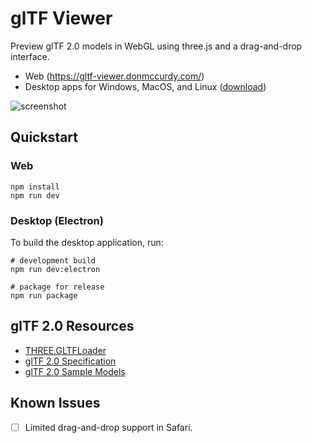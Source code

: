 # glTF Viewer

Preview glTF 2.0 models in WebGL using three.js and a drag-and-drop interface.

* Web (https://gltf-viewer.donmccurdy.com/)
* Desktop apps for Windows, MacOS, and Linux ([download](https://github.com/donmccurdy/three-gltf-viewer/releases))

![screenshot](https://user-images.githubusercontent.com/1848368/31580352-b7354096-b101-11e7-86d7-f07677835812.png)

## Quickstart

### Web

```
npm install
npm run dev
```

### Desktop (Electron)

To build the desktop application, run:

```shell
# development build
npm run dev:electron

# package for release
npm run package
```

## glTF 2.0 Resources

- [THREE.GLTFLoader](https://github.com/mrdoob/three.js/blob/dev/examples/js/loaders/GLTFLoader.js)
- [glTF 2.0 Specification](https://github.com/KhronosGroup/glTF/blob/master/specification/2.0/README.md)
- [glTF 2.0 Sample Models](https://github.com/KhronosGroup/glTF-Sample-Models/tree/master/2.0/)

## Known Issues

- [ ] Limited drag-and-drop support in Safari.
